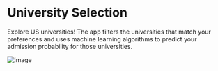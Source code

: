 # University Selection

Explore US universities! The app filters the universities that match your preferences and uses machine learning algorithms to predict your admission probability for those universities.



![image](https://github.com/psm002/university-selection/assets/38017052/11e2446d-a7ee-4459-80cf-0b93fa721849)
